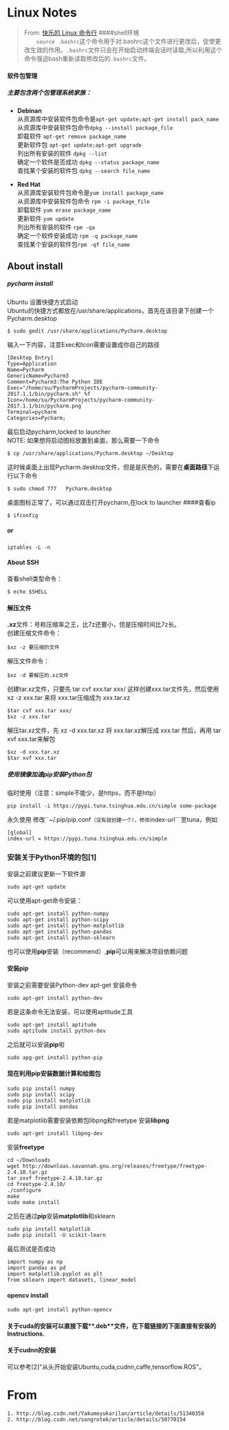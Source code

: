 # Linux Notes
>From: [快乐的 Linux 命令行](http://billie66.github.io/TLCL/book/zh/index.html)
####shell环境 <br>
　　`source .bashrc`这个命令用于对.bashrc这个文件进行更改后，促使更改生效的作用。`.bashrc`文件只会在开始启动终端会话时读取,所以利用这个命令强迫bash重新读取修改后的`.bashrc`文件。<br>
#### 软件包管理<br>
##### 主要包含两个包管理系统家族：
  - **Debinan** <br>从资源库中安装软件包命令是`apt-get update;apt-get install pack_name`<br>
            从资源库中安装软件包命令`dpkg --install package_file`<br>
            卸载软件 `apt-get remove package_name` <br>
            更新软件包 `apt-get update;apt-get upgrade`<br>
            列出所有安装的软件 `dpkg --list`<br>
            确定一个软件是否成功 `dpkg --status package_name`<br>
            查找某个安装的软件包 `dpkg --search file_name`<br>
            
  
  - **Red Hat**<br> 从资源库安装软件包命令是`yum install package_name`<br>
            从资源库中安装软件包命令 `rpm -i package_file`<br>
            卸载软件 `yum erase package_name`<br>
            更新软件 `yum update`<br>
            列出所有安装的软件 `rpm -qa`<br>
            确定一个软件安装成功 `rpm -q package_name`<br>
            查找某个安装的软件包`rpm -qf file_name`<br>
            
           
           
           
           
## About install 
##### pycharm install
Ubuntu 设置快捷方式启动<br>
Ubuntu的快捷方式都放在/usr/share/applications，首先在该目录下创建一个Pycharm.desktop<br>
```shell
$ sudo gedit /usr/share/applications/Pycharm.desktop  
```
输入一下内容，注意Exec和Icon需要设置成你自己的路径<br>
```shell
[Desktop Entry]
Type=Application
Name=Pycharm
GenericName=Pycharm3
Comment=Pycharm3:The Python IDE
Exec="/home/su/PycharmProjects/pycharm-community-2017.1.1/bin/pycharm.sh" %f
Icon=/home/su/PycharmProjects/pycharm-community-2017.1.1/bin/pycharm.png
Terminal=pycharm
Categories=Pycharm;
```
最后启动pycharm,locked to launcher<br>
NOTE:
 如果想将启动图标放置到桌面，那么需要一下命令<br>
 ```shell
 $ cp /usr/share/applications/Pycharm.desktop ~/Desktop
 ```
 这时候桌面上出现Pycharm.desktop文件，但是是灰色的，需要在**桌面路径**下运行以下命令<br>
 ```
 $ sudo chmod 777   Pycharm.desktop
 ```
 桌面图标正常了，可以通过双击打开pycharm,在lock to launcher
 ####查看ip
 ```
 $ ifconfig
 ```
 ##### or 
 ```
 iptables -L -n
 ```
 #### About SSH
 查看shell类型命令：
 ```
 $ echo $SHELL
 ```
 #### 解压文件
 **.xz**文件：号称压缩率之王，比7z还要小，但是压缩时间比7z长。<br>
 创建压缩文件命令：<br>
```
$xz -z 要压缩的文件
```
解压文件命令：<br>
```
$xz -d 要解压的.xz文件
```
 创建tar.xz文件，只要先 tar cvf xxx.tar xxx/ 这样创建xxx.tar文件先，然后使用 xz -z xxx.tar 来将 xxx.tar压缩成为 xxx.tar.xz <br>
 ```
 $tar cvf xxx.tar xxx/ 
 $xz -z xxx.tar
 ```
 解压tar.xz文件，先 xz -d xxx.tar.xz 将 xxx.tar.xz解压成 xxx.tar 然后，再用 tar xvf xxx.tar来解包<br>
 ```
 $xz -d xxx.tar.xz
 $tar xvf xxx.tar
 ```
 ##### 使用镜像加速pip安装Python包<br>
 临时使用（注意：simple不能少，是https，而不是http）
 ```
 pip install -i https://pypi.tuna.tsinghua.edu.cn/simple some-package
 ```
 永久使用
 修改``~/.pip/pip.conf```（没有就创建一个），修改```index-url```至tuna，例如
 ```
 [global]
 index-url = https://pypi.tuna.tsinghua.edu.cn/simple
 ```
### 安装关于Python环境的包[1]
安装之前建议更新一下软件源
```
sudo apt-get update
```
可以使用apt-get命令安装：<br>
```
sudo apt-get install python-numpy
sudo apt-get install python-scipy
sudo apt-get install python-matplotlib
sudo apt-get install python-pandas
sudo apt-get install python-sklearn
```
也可以使用**pip**安装（recommend）,**pip**可以用来解决项目依赖问题
#### 安装pip
安装之前需要安装Python-dev
apt-get 安装命令
```
sudo apt-get install python-dev
```
若是这条命令无法安装，可以使用aptitude工具
```
sudo apt-get install aptitude
sudo aptitude install python-dev
```
之后就可以安装**pip**啦
```
sudo apg-get install python-pip
```
#### 现在利用pip安装数据计算和绘图包
```
sudo pip install numpy
sudo pip install scipy
sudo pip install matplotlib
sudo pip install pandas
```
若是matplotlib需要安装依赖包libpng和freetype
安装**libpng**
```
sudo apt-get install libpng-dev
```
安装**freetype**
```
cd ~/Downloads
wget http://downloas.savannah.gnu.org/releases/freetype/freetype-2.4.10.tar.gz
tar zxvf freetype-2.4.10.tar.gz
cd freetype-2.4.10/
./configure
make
sudo make install
```
之后在通过**pip**安装**matplotlib**和sklearn
```
sudo pip install matplotlib
sudo pip install -U scikit-learn
```
最后测试是否成功
```
import numpy as np
import pandas as pd
import matplotlib.pyplot as plt
from sklearn import datasets, linear_model
```
#### opencv install
```
sudo apt-get install python-opencv
```
#### 关于cuda的安装可以直接下载**.deb**文件，在下载链接的下面直接有安装的Instructions.
#### 关于cudnn的安装
可以参考[2]"从头开始安装Ubuntu,cuda,cudnn,caffe,tensorflow.ROS"。


# From
```
1. http://blog.csdn.net/Yakumoyukarilan/article/details/51340358
2. http://blog.csdn.net/songrotek/article/details/50770154
```


